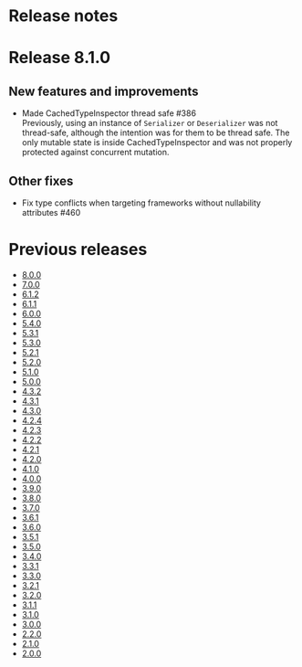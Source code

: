 # Release notes

# Release 8.1.0

## New features and improvements

- Made CachedTypeInspector thread safe #386  
  Previously, using an instance of `Serializer` or `Deserializer` was not thread-safe,
  although the intention was for them to be thread safe. The only mutable state is
  inside CachedTypeInspector and was not properly protected against concurrent mutation.

## Other fixes

- Fix type conflicts when targeting frameworks without nullability attributes #460

# Previous releases
- [8.0.0](releases/8.0.0.md)
- [7.0.0](releases/7.0.0.md)
- [6.1.2](releases/6.1.2.md)
- [6.1.1](releases/6.1.1.md)
- [6.0.0](releases/6.0.0.md)
- [5.4.0](releases/5.4.0.md)
- [5.3.1](releases/5.3.1.md)
- [5.3.0](releases/5.3.0.md)
- [5.2.1](releases/5.2.1.md)
- [5.2.0](releases/5.2.0.md)
- [5.1.0](releases/5.1.0.md)
- [5.0.0](releases/5.0.0.md)
- [4.3.2](releases/4.3.2.md)
- [4.3.1](releases/4.3.1.md)
- [4.3.0](releases/4.3.0.md)
- [4.2.4](releases/4.2.4.md)
- [4.2.3](releases/4.2.3.md)
- [4.2.2](releases/4.2.2.md)
- [4.2.1](releases/4.2.1.md)
- [4.2.0](releases/4.2.0.md)
- [4.1.0](releases/4.1.0.md)
- [4.0.0](releases/4.0.0.md)
- [3.9.0](releases/3.9.0.md)
- [3.8.0](releases/3.8.0.md)
- [3.7.0](releases/3.7.0.md)
- [3.6.1](releases/3.6.1.md)
- [3.6.0](releases/3.6.0.md)
- [3.5.1](releases/3.5.1.md)
- [3.5.0](releases/3.5.0.md)
- [3.4.0](releases/3.4.0.md)
- [3.3.1](releases/3.3.1.md)
- [3.3.0](releases/3.3.0.md)
- [3.2.1](releases/3.2.1.md)
- [3.2.0](releases/3.2.0.md)
- [3.1.1](releases/3.1.1.md)
- [3.1.0](releases/3.1.0.md)
- [3.0.0](releases/3.0.0.md)
- [2.2.0](releases/2.2.0.md)
- [2.1.0](releases/2.1.0.md)
- [2.0.0](releases/2.0.0.md)